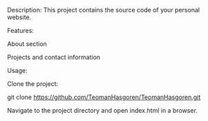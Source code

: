 Description:
This project contains the source code of your personal website.

Features:

About section

Projects and contact information

Usage:

Clone the project:

git clone https://github.com/TeomanHasgoren/TeomanHasgoren.git

Navigate to the project directory and open index.html in a browser.
